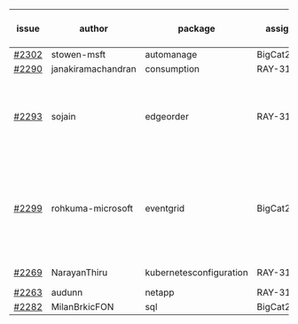 | issue | author | package | assignee | bot advice | created date of issue | target release date | date from target |
| ------ | ------ | ------ | ------ | ------ | ------ | ------ | :-----: |
| [#2302](https://github.com/Azure/sdk-release-request/issues/2302) | stowen-msft | automanage | BigCat20196 |   | 12-12 | 01-10 |   |
| [#2290](https://github.com/Azure/sdk-release-request/issues/2290) | janakiramachandran | consumption | RAY-316 |   | 12-08 | 12-22 |   |
| [#2293](https://github.com/Azure/sdk-release-request/issues/2293) | sojain | edgeorder | RAY-316 | new version is 0.0.0, please check base branch!   | 12-09 | 12-23 |   |
| [#2299](https://github.com/Azure/sdk-release-request/issues/2299) | rohkuma-microsoft | eventgrid | BigCat20196 | new version is 0.0.0, please check base branch!   release date < 2 ! <br> | 12-10 | 12-14 | 0 |
| [#2269](https://github.com/Azure/sdk-release-request/issues/2269) | NarayanThiru | kubernetesconfiguration | RAY-316 | new comment.  <br> | 11-30 | 12-07 |   |
| [#2263](https://github.com/Azure/sdk-release-request/issues/2263) | audunn | netapp | RAY-316 |   | 11-26 | 12-20 |   |
| [#2282](https://github.com/Azure/sdk-release-request/issues/2282) | MilanBrkicFON | sql | BigCat20196 |   | 12-06 | 12-10 |   |
